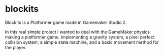 # blockits
Blockits is a Platformer game made in Gamemaker Studio 2.

In this real simple project I wanted to deal with the GameMaker physics making a platformer game, implementing a gravity system, a pixel perfect collision system, a simple state machine, and a basic movement method for the player.
